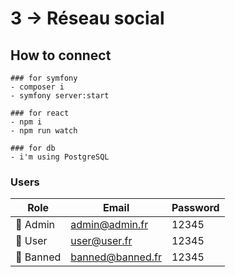 # 3 -> Réseau social

## How to connect
```
### for symfony
- composer i
- symfony server:start

### for react
- npm i
- npm run watch

### for db
- i'm using PostgreSQL
```
### Users

| Role            | Email           | Password       |
|---------------------|---------------------|--------------------|
|   🔑 Admin       | admin@admin.fr | 12345 |
| 👤 User       | user@user.fr | 12345 |
| 🚫 Banned  | banned@banned.fr | 12345 |
